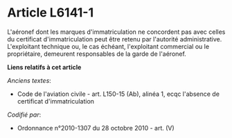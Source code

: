 # Article L6141-1

L'aéronef dont les marques d'immatriculation ne concordent pas avec celles du certificat d'immatriculation peut être retenu
par l'autorité administrative. L'exploitant technique ou, le cas échéant, l'exploitant commercial ou le propriétaire,
demeurent responsables de la garde de l'aéronef.

**Liens relatifs à cet article**

_Anciens textes_:

  - Code de l'aviation civile - art. L150-15 (Ab), alinéa 1, ecqc l'absence de certificat d'immatriculation

_Codifié par_:

  - Ordonnance n°2010-1307 du 28 octobre 2010 - art. (V)
